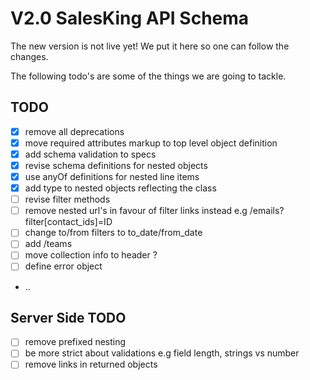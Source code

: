 # V2.0 SalesKing API Schema

The new version is not live yet! We put it here so one can follow the changes.

The following todo's are some of the things we are going to tackle.

## TODO

- [x] remove all deprecations
- [x] move required attributes markup to top level object definition
- [x] add schema validation to specs
- [x] revise schema definitions for nested objects
- [x] use anyOf definitions for nested line items
- [x] add type to nested objects reflecting the class
- [ ] revise filter methods
- [ ] remove nested url's in favour of filter links instead e.g /emails?filter[contact_ids]=ID
- [ ] change to/from filters to to_date/from_date
- [ ] add /teams
- [ ] move collection info to header ?
- [ ] define error object
- ..

## Server Side TODO

- [ ] remove prefixed nesting
- [ ] be more strict about validations e.g field length, strings vs number
- [ ] remove links in returned objects